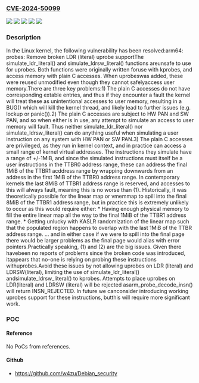 ### [CVE-2024-50099](https://cve.mitre.org/cgi-bin/cvename.cgi?name=CVE-2024-50099)
![](https://img.shields.io/static/v1?label=Product&message=Linux&color=blue)
![](https://img.shields.io/static/v1?label=Version&message=&color=brightgreen)
![](https://img.shields.io/static/v1?label=Version&message=4.10%20&color=brightgreen)
![](https://img.shields.io/static/v1?label=Version&message=9842ceae9fa8deae141533d52a6ead7666962c09%20&color=brightgreen)
![](https://img.shields.io/static/v1?label=Vulnerability&message=n%2Fa&color=blue)

### Description

In the Linux kernel, the following vulnerability has been resolved:arm64: probes: Remove broken LDR (literal) uprobe supportThe simulate_ldr_literal() and simulate_ldrsw_literal() functions areunsafe to use for uprobes. Both functions were originally written foruse with kprobes, and access memory with plain C accesses. When uprobeswas added, these were reused unmodified even though they cannot safelyaccess user memory.There are three key problems:1) The plain C accesses do not have corresponding extable entries, and   thus if they encounter a fault the kernel will treat these as   unintentional accesses to user memory, resulting in a BUG() which   will kill the kernel thread, and likely lead to further issues (e.g.   lockup or panic()).2) The plain C accesses are subject to HW PAN and SW PAN, and so when   either is in use, any attempt to simulate an access to user memory   will fault. Thus neither simulate_ldr_literal() nor   simulate_ldrsw_literal() can do anything useful when simulating a   user instruction on any system with HW PAN or SW PAN.3) The plain C accesses are privileged, as they run in kernel context,   and in practice can access a small range of kernel virtual addresses.   The instructions they simulate have a range of +/-1MiB, and since the   simulated instructions must itself be a user instructions in the   TTBR0 address range, these can address the final 1MiB of the TTBR1   acddress range by wrapping downwards from an address in the first   1MiB of the TTBR0 address range.   In contemporary kernels the last 8MiB of TTBR1 address range is   reserved, and accesses to this will always fault, meaning this is no   worse than (1).   Historically, it was theoretically possible for the linear map or   vmemmap to spill into the final 8MiB of the TTBR1 address range, but   in practice this is extremely unlikely to occur as this would   require either:   * Having enough physical memory to fill the entire linear map all the     way to the final 1MiB of the TTBR1 address range.   * Getting unlucky with KASLR randomization of the linear map such     that the populated region happens to overlap with the last 1MiB of     the TTBR address range.   ... and in either case if we were to spill into the final page there   would be larger problems as the final page would alias with error   pointers.Practically speaking, (1) and (2) are the big issues. Given there havebeen no reports of problems since the broken code was introduced, itappears that no-one is relying on probing these instructions withuprobes.Avoid these issues by not allowing uprobes on LDR (literal) and LDRSW(literal), limiting the use of simulate_ldr_literal() andsimulate_ldrsw_literal() to kprobes. Attempts to place uprobes on LDR(literal) and LDRSW (literal) will be rejected asarm_probe_decode_insn() will return INSN_REJECTED. In future we canconsider introducing working uprobes support for these instructions, butthis will require more significant work.

### POC

#### Reference
No PoCs from references.

#### Github
- https://github.com/w4zu/Debian_security

